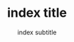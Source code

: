 ---
layout: pages/_landing1.njk
permalink: /
metaTitle: index eleventyComputed.metaTitle
metaDescription: index eleventyComputed.metaDescription
metaKeywords: index eleventyComputed.metaKeywords
metaRobots: index eleventyComputed.metaRobots
title: index title
hero_title:  Tu clínica estética en Sant Boi
hero_description:  ¿Buscas mejorar tu apariencia? Somos los especialistas que necesitas

hero_description2:  La especialización en tratamientos estéticos y de belleza, conlleva un conocimiento extraordinario en la materia

hero_btn: CONSULTA ONLINE
introbenefits_title: Somos especialistas
introbenefits_subtitle: ¿Tienes algún problema estético?

introbenefits_1title: Tratamientos Faciales

introbenefits_1description: Realizamos tratamientos faciales personalizados, desde limpieza profunda hasta rejuvenecimiento facial, utilizando técnicas avanzadas y productos de alta calidad.

introbenefits_2title: Cirugía Estética
introbenefits_2description: ¿Estás pensando en someterte a una cirugía estética? Nos especializamos en una amplia gama de procedimientos quirúrgicos, asegurando resultados naturales y seguros.

introbenefits_3title: Tratamientos Corporales

introbenefits_3description: Ofrecemos tratamientos corporales para moldear y tonificar tu cuerpo, incluyendo liposucción, tratamientos reductores y masajes terapéuticos.


introbenefits_4title: Medicina Estética
introbenefits_4description: Aplicamos técnicas de medicina estética como rellenos dérmicos, botox y mesoterapia para mejorar tu apariencia sin necesidad de cirugía.

whytitle1_title: BIENVENIDOS A CLÍNICA ESTÉTICA SANT BOI
whytitle1_subtitle: -Clínica Estética Sant Boi- nace de la fusión de especialistas en tratamientos estéticos y médicos, ofreciendo una amplia gama de servicios tanto para hombres como para mujeres.

whytitle1_description: Nuestra marca se forma bajo la conciencia de que solo con la especialización se alcanza la excelencia profesional. Trabajamos con altos estándares de calidad, entendiendo que el trabajo bien hecho solo puede tener un resultado de éxito.

hookfrase: La belleza es nuestra pasión

comentario_1: Los resultados han sido increíbles. Nunca había visto algo así. El equipo de la clínica estética en Sant Boi es excepcional.
comentario_nombre_1: María López
comentario_puesto_1: Directora de Marketing

comentario_2: Estoy encantado con el tratamiento recibido. La profesionalidad y dedicación del personal superaron mis expectativas. ¡Recomiendo esta clínica sin dudarlo!
comentario_nombre_2: Carlos Sánchez
comentario_puesto_2: Gerente de Operaciones

comentario_3: ¡Qué experiencia tan maravillosa! Los resultados hablan por sí solos. Gracias a todo el equipo por su increíble trabajo y atención.
comentario_nombre_3: Laura Martínez
comentario_puesto_3: Jefa de Ventas



servicios: SERVICIOS
servicios_description: Contamos con un equipo de profesionales altamente cualificados para gestionar todas tus necesidades estéticas y de salud, asegurando resultados óptimos y personalizados.

servicio1_title: Tratamientos Faciales Personalizados
servicio1_content: Somos un referente en la región para tratamientos faciales personalizados, colaboramos con las mejores marcas y técnicas para asegurar tu satisfacción.

servicio2_title: Cirugía Plástica
servicio2_content: Te ayudamos y asesoramos en todo tipo de cirugías plásticas, desde aumento de senos hasta rinoplastia. Nuestro equipo está especializado en procedimientos seguros y eficaces.

servicio3_title: Tratamientos Corporales
servicio3_content: Si deseas mejorar la apariencia de tu cuerpo, ofrecemos tratamientos corporales avanzados, adaptados a tus necesidades específicas.

servicio4_title: Medicina Estética
servicio4_content: Ofrecemos tratamientos de medicina estética para rejuvenecer tu piel y mejorar tu apariencia de manera no invasiva.

servicio5_title: Asesoramiento Nutricional
servicio5_content: Te asesoramos para alcanzar tus objetivos estéticos a través de un plan nutricional personalizado, mejorando tu bienestar general.

servicio6_title: Tratamientos Anti-Aging
servicio6_content: Ofrecemos tratamientos anti-envejecimiento que incluyen terapias con células madre y otros procedimientos innovadores para mantener tu piel joven y saludable.

whytitle2_title: Somos la -mejor clínica estética en Sant Boi-
whytitle2_subtitle: Expertos en asesoramiento, gestión y realización de tratamientos estéticos
whytitle2_description: -Tratamientos Faciales- ^^ -Cirugía Estética- ^^ -Medicina Estética-

whytitle3_title: Todo bajo Control

whytitle3_subtitle: 
whytitle3_description: -Claridad- ^^ Cada cliente tendrá acceso a una extranet para ver en tiempo real la situación de su tratamiento ^^  -Transparencia- ^^  Todo tratamiento se realiza con un plan detallado, especificando cada paso y su coste asociado.
hookfraseimagen: La belleza es poder

content_text_title1: Clínica especialista en estética en Sant Boi
content_text_subtitle1: Clínica especialista en estética en Sant Boi
content_text_text1: En Clínica Estética Sant Boi somos un equipo de expertos en tratamientos estéticos y estamos preparados para asesorarte y orientarte. Tenemos años de experiencia atendiendo este tipo de necesidades y en la realización de procedimientos estéticos. Nos ponemos en el lugar de nuestros clientes para ofrecerles un trato personalizado y para defender sus intereses y deseos. ** Nuestros -especialistas en estética- en Sant Boi analizarán y estudiarán tu caso para poderte asesorar si necesitas mejorar tu apariencia, someterte a una cirugía o simplemente recibir consejos de belleza. ** Asimismo conocemos la materia en cuanto a qué es lo que hay que hacer y cómo hay que actuar ante cualquier necesidad estética o de salud relacionada con la belleza.
content_text_title2: Explorando Soluciones Innovadoras
content_text_subtitle2: Tecnología y Creatividad al Servicio de Tus Necesidades
content_text_text2: En nuestra búsqueda constante por ofrecer las mejores soluciones, combinamos las últimas tendencias tecnológicas con un enfoque creativo único. Nuestro objetivo es proporcionarte herramientas efectivas y eficientes que se adapten perfectamente a tus requerimientos y superen tus expectativas.
subtitle: index subtitle
image: index image
content_2: index content_2

footer_1: clinicaesteticasantboi.es
footer_2: En clinicaesteticasantboi.es nos avala la confianza de nuestros pacientes y nuestra dedicación a la excelencia.
footer_3: © clinicaesteticasantboi.es, 2024 / All Rights Reserved.
footer_4: Clínica estética Sant Boi
---